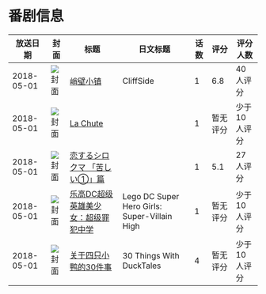 # 番剧信息

|放送日期|封面|标题|日文标题|话数|评分|评分人数|
|---|---|---|---|---|---|---|
|2018-05-01|![封面](https://lain.bgm.tv/pic/cover/c/4c/4b/260790_uEGHC.jpg)|[峭壁小镇](https://bangumi.tv/subject/260790)|CliffSide|1|6.8|40人评分|
|2018-05-01|![封面](https://lain.bgm.tv/pic/cover/c/68/9a/276408_2fl2k.jpg)|[La Chute](https://bangumi.tv/subject/276408)||1|暂无评分|少于10人评分|
|2018-05-01|![封面](https://lain.bgm.tv/pic/cover/c/9e/8b/246944_96Z63.jpg)|[恋するシロクマ 「苦しい①」篇](https://bangumi.tv/subject/246944)||1|5.1|27人评分|
|2018-05-01|![封面](https://lain.bgm.tv/pic/cover/c/82/af/246666_0j6nz.jpg)|[乐高DC超级英雄美少女：超级罪犯中学](https://bangumi.tv/subject/246666)|Lego DC Super Hero Girls: Super-Villain High|1|暂无评分|少于10人评分|
|2018-05-01|![封面](https://lain.bgm.tv/pic/cover/c/fd/65/526091_rVbHR.jpg)|[关于四只小鸭的30件事](https://bangumi.tv/subject/526091)|30 Things With DuckTales|4|暂无评分|少于10人评分|
